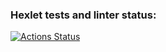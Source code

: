 ### Hexlet tests and linter status:
[![Actions Status](https://github.com/LovichLevich/python-project-49/actions/workflows/hexlet-check.yml/badge.svg)](https://github.com/LovichLevich/python-project-49/actions)